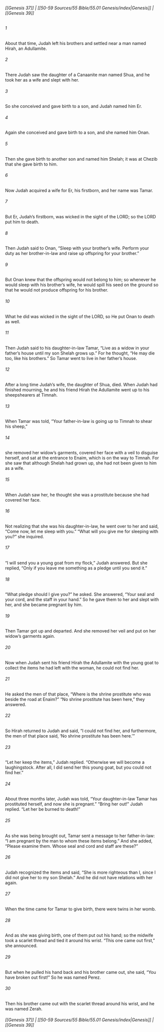 
###### [[Genesis 37]] | [[50-59 Sources/55 Bible/55.01 Genesis/index|Genesis]] | [[Genesis 39]]

###### 1
About that time, Judah left his brothers and settled near a man named Hirah, an Adullamite.
###### 2
There Judah saw the daughter of a Canaanite man named Shua, and he took her as a wife and slept with her.
###### 3
So she conceived and gave birth to a son, and Judah named him Er.
###### 4
Again she conceived and gave birth to a son, and she named him Onan.
###### 5
Then she gave birth to another son and named him Shelah; it was at Chezib that she gave birth to him.
###### 6
Now Judah acquired a wife for Er, his firstborn, and her name was Tamar.
###### 7
But Er, Judah’s firstborn, was wicked in the sight of the LORD; so the LORD put him to death.
###### 8
Then Judah said to Onan, “Sleep with your brother’s wife. Perform your duty as her brother-in-law and raise up offspring for your brother.”
###### 9
But Onan knew that the offspring would not belong to him; so whenever he would sleep with his brother’s wife, he would spill his seed on the ground so that he would not produce offspring for his brother.
###### 10
What he did was wicked in the sight of the LORD, so He put Onan to death as well.
###### 11
Then Judah said to his daughter-in-law Tamar, “Live as a widow in your father’s house until my son Shelah grows up.” For he thought, “He may die too, like his brothers.” So Tamar went to live in her father’s house.
###### 12
After a long time Judah’s wife, the daughter of Shua, died. When Judah had finished mourning, he and his friend Hirah the Adullamite went up to his sheepshearers at Timnah.
###### 13
When Tamar was told, “Your father-in-law is going up to Timnah to shear his sheep,”
###### 14
she removed her widow’s garments, covered her face with a veil to disguise herself, and sat at the entrance to Enaim, which is on the way to Timnah. For she saw that although Shelah had grown up, she had not been given to him as a wife.
###### 15
When Judah saw her, he thought she was a prostitute because she had covered her face.
###### 16
Not realizing that she was his daughter-in-law, he went over to her and said, “Come now, let me sleep with you.” “What will you give me for sleeping with you?” she inquired.
###### 17
“I will send you a young goat from my flock,” Judah answered. But she replied, “Only if you leave me something as a pledge until you send it.”
###### 18
“What pledge should I give you?” he asked. She answered, “Your seal and your cord, and the staff in your hand.” So he gave them to her and slept with her, and she became pregnant by him.
###### 19
Then Tamar got up and departed. And she removed her veil and put on her widow’s garments again.
###### 20
Now when Judah sent his friend Hirah the Adullamite with the young goat to collect the items he had left with the woman, he could not find her.
###### 21
He asked the men of that place, “Where is the shrine prostitute who was beside the road at Enaim?” “No shrine prostitute has been here,” they answered.
###### 22
So Hirah returned to Judah and said, “I could not find her, and furthermore, the men of that place said, ‘No shrine prostitute has been here.’”
###### 23
“Let her keep the items,” Judah replied. “Otherwise we will become a laughingstock. After all, I did send her this young goat, but you could not find her.”
###### 24
About three months later, Judah was told, “Your daughter-in-law Tamar has prostituted herself, and now she is pregnant.” “Bring her out!” Judah replied. “Let her be burned to death!”
###### 25
As she was being brought out, Tamar sent a message to her father-in-law: “I am pregnant by the man to whom these items belong.” And she added, “Please examine them. Whose seal and cord and staff are these?”
###### 26
Judah recognized the items and said, “She is more righteous than I, since I did not give her to my son Shelah.” And he did not have relations with her again.
###### 27
When the time came for Tamar to give birth, there were twins in her womb.
###### 28
And as she was giving birth, one of them put out his hand; so the midwife took a scarlet thread and tied it around his wrist. “This one came out first,” she announced.
###### 29
But when he pulled his hand back and his brother came out, she said, “You have broken out first!” So he was named Perez.
###### 30
Then his brother came out with the scarlet thread around his wrist, and he was named Zerah.

###### [[Genesis 37]] | [[50-59 Sources/55 Bible/55.01 Genesis/index|Genesis]] | [[Genesis 39]]
